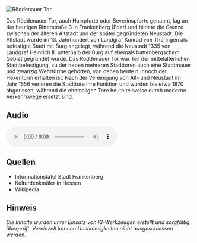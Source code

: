 ![Röddenauer Tor](./images/frankenberg/p38.jpg)

Das Röddenauer Tor, auch Hainpforte oder Severinspforte genannt, lag an der heutigen Ritterstraße 3 in Frankenberg (Eder) und bildete die Grenze zwischen der älteren Altstadt und der später gegründeten Neustadt. Die Altstadt wurde im 13. Jahrhundert von Landgraf Konrad von Thüringen als befestigte Stadt mit Burg angelegt, während die Neustadt 1335 von Landgraf Heinrich II. unterhalb der Burg auf ehemals battenbergschem Gebiet gegründet wurde. Das Röddenauer Tor war Teil der mittelalterlichen Stadtbefestigung, zu der neben mehreren Stadttoren auch eine Stadtmauer und zwanzig Wehrtürme gehörten, von denen heute nur noch der Hexenturm erhalten ist. Nach der Vereinigung von Alt- und Neustadt im Jahr 1556 verloren die Stadttore ihre Funktion und wurden bis etwa 1870 abgerissen, während die ehemaligen Tore heute teilweise durch moderne Verkehrswege ersetzt sind.

## Audio

<audio controls class="full-width-audio">
  <source src="locales/frankenberg/de/p38.mp3" type="audio/mpeg">
  Dein Browser unterstützt kein Audioelement.
</audio>

## Quellen

- Informationstafel Stadt Frankenberg
- Kulturdenkmäler in Hessen
- Wikipedia

## Hinweis

_Die Inhalte wurden unter Einsatz von KI-Werkzeugen erstellt und sorgfältig überprüft. Vereinzelt können Unstimmigkeiten nicht ausgeschlossen werden._